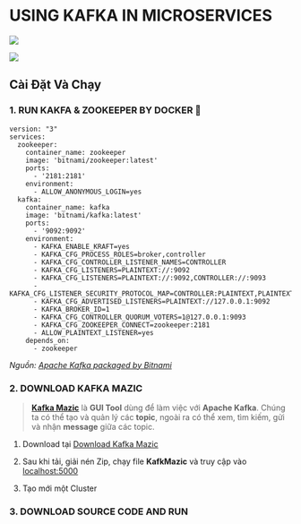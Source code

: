 # **USING KAFKA IN MICROSERVICES** 

![](https://cdn.confluent.io/wp-content/uploads/incompatible-serializers-and-deserializers-2048x637.png)

![](https://developers.redhat.com/sites/default/files/saga.png)


## Cài Đặt Và Chạy

### **1. RUN KAKFA & ZOOKEEPER BY DOCKER 🐳**

```Docker
version: "3"
services:
  zookeeper:
    container_name: zookeeper
    image: 'bitnami/zookeeper:latest'
    ports:
      - '2181:2181'
    environment:
      - ALLOW_ANONYMOUS_LOGIN=yes
  kafka:
    container_name: kafka 
    image: 'bitnami/kafka:latest'
    ports:
      - '9092:9092'
    environment:
      - KAFKA_ENABLE_KRAFT=yes
      - KAFKA_CFG_PROCESS_ROLES=broker,controller
      - KAFKA_CFG_CONTROLLER_LISTENER_NAMES=CONTROLLER
      - KAFKA_CFG_LISTENERS=PLAINTEXT://:9092
      - KAFKA_CFG_LISTENERS=PLAINTEXT://:9092,CONTROLLER://:9093
      - KAFKA_CFG_LISTENER_SECURITY_PROTOCOL_MAP=CONTROLLER:PLAINTEXT,PLAINTEXT:PLAINTEXT
      - KAFKA_CFG_ADVERTISED_LISTENERS=PLAINTEXT://127.0.0.1:9092
      - KAFKA_BROKER_ID=1
      - KAFKA_CFG_CONTROLLER_QUORUM_VOTERS=1@127.0.0.1:9093
      - KAFKA_CFG_ZOOKEEPER_CONNECT=zookeeper:2181
      - ALLOW_PLAINTEXT_LISTENER=yes
    depends_on:
      - zookeeper
```

*Nguồn: [Apache Kafka packaged by Bitnami](https://hub.docker.com/r/bitnami/kafka)*

### **2. DOWNLOAD KAFKA MAZIC**


> **[Kafka Mazic](https://www.kafkamagic.com/)** là **GUI Tool** dùng để làm việc với **Apache Kafka**. Chúng ta có thể tạo và quản lý các **topic**, ngoài ra có thể xem, tìm kiếm, gửi và nhận **message** giữa các topic.

1. Download tại [Download Kafka Mazic](https://www.kafkamagic.com/download/)

2. Sau khi tải, giải nén Zip, chạy file **KafkMazic** và truy cập vào [localhost:5000](http://localhost:5000)

3. Tạo mới một Cluster

### **3. DOWNLOAD SOURCE CODE AND RUN**


